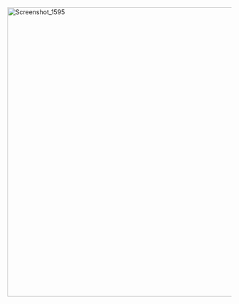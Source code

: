 <img width="650" alt="Screenshot_1595" src="https://user-images.githubusercontent.com/13994900/87205181-72997d00-c2cc-11ea-901a-574dd8f815fb.png">
